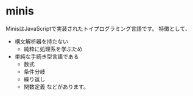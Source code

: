 # minis

MinisはJavaScriptで実装されたトイプログラミング言語です。
特徴として、

- 構文解析器を持たない
  - 純粋に処理系を学ぶため
- 単純な手続き型言語である
  - 数式
  - 条件分岐
  - 繰り返し
  - 関数定義
  などがあります。
